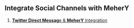## Integrate Social Channels with MeherY
1. [**Twitter Direct Messag**e & **MeherY** Integration](twitter-dm)
